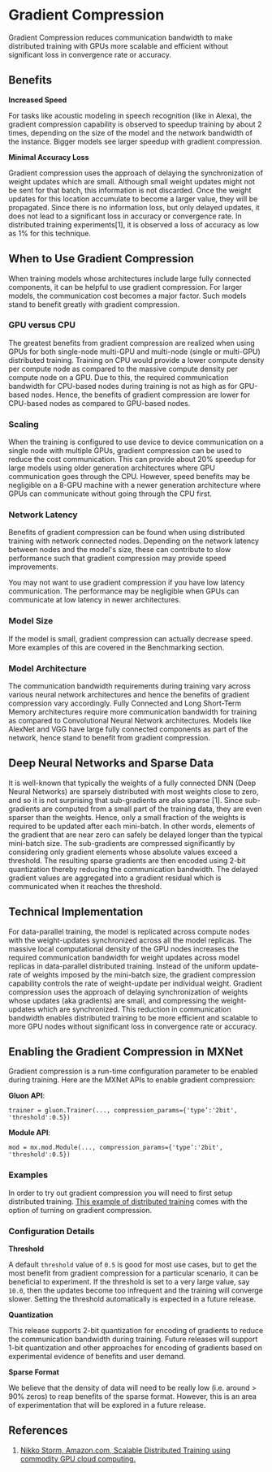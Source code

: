 # Gradient Compression

Gradient Compression reduces communication bandwidth to make distributed training with GPUs more scalable and efficient without significant loss in convergence rate or accuracy.


## Benefits

**Increased Speed**

For tasks like acoustic modeling in speech recognition (like in Alexa), the gradient compression capability is observed to speedup training by about 2 times, depending on the size of the model and the network bandwidth of the instance. Bigger models see larger speedup with gradient compression.

**Minimal Accuracy Loss**

Gradient compression uses the approach of delaying the synchronization of weight updates which are small. Although small weight updates might not be sent for that batch, this information is not discarded. Once the weight updates for this location accumulate to become a larger value, they will be propagated. Since there is no information loss, but only delayed updates, it does not lead to a significant loss in accuracy or convergence rate. In distributed training experiments[1], it is observed a loss of accuracy as low as 1% for this technique.


## When to Use Gradient Compression

When training models whose architectures include large fully connected components, it can be helpful to use gradient compression. For larger models, the communication cost becomes a major factor. Such models stand to benefit greatly with gradient compression.


### GPU versus CPU

The greatest benefits from gradient compression are realized when using GPUs for both single-node multi-GPU and multi-node (single or multi-GPU) distributed training. Training on CPU would provide a lower compute density per compute node as compared to the massive compute density per compute node on a GPU. Due to this, the required communication bandwidth for CPU-based nodes during training is not as high as for GPU-based nodes. Hence, the benefits of gradient compression are lower for CPU-based nodes as compared to GPU-based nodes.


### Scaling

When the training is configured to use device to device communication on a single node with multiple GPUs, gradient compression can be used to reduce the cost communication. This can provide about 20% speedup for large models using older generation architectures where GPU communication goes through the CPU. However, speed benefits may be negligible on a 8-GPU machine with a newer generation architecture where GPUs can communicate without going through the CPU first.


### Network Latency

Benefits of gradient compression can be found when using distributed training with network connected nodes. Depending on the network latency between nodes and the model's size, these can contribute to slow performance such that gradient compression may provide speed improvements.

You may not want to use gradient compression if you have low latency communication. The performance may be negligible when GPUs can communicate at low latency in newer architectures.


### Model Size

If the model is small, gradient compression can actually decrease speed. More examples of this are covered in the Benchmarking section.


### Model Architecture

The communication bandwidth requirements during training vary across various neural network architectures and hence the benefits of gradient compression vary accordingly. Fully Connected and Long Short-Term Memory architectures require more communication bandwidth for training as compared to Convolutional Neural Network architectures. Models like AlexNet and VGG have large fully connected components as part of the network, hence stand to benefit from gradient compression.


## Deep Neural Networks and Sparse Data

It is well-known that typically the weights of a fully connected DNN (Deep Neural Networks) are sparsely distributed with most weights close to zero, and so it is not surprising that sub-gradients are also sparse [1]. Since sub-gradients are computed from a small part of the training data, they are even sparser than the weights. Hence, only a small fraction of the weights is required to be updated after each mini-batch. In other words, elements of the gradient that are near zero can safely be delayed longer than the typical mini-batch size. The sub-gradients are compressed significantly by considering only gradient elements whose absolute values exceed a threshold. The resulting sparse gradients are then encoded using 2-bit quantization thereby reducing the communication bandwidth. The delayed gradient values are aggregated into a gradient residual which is communicated when it reaches the threshold.


## Technical Implementation

For data-parallel training, the model is replicated across compute nodes with the weight-updates synchronized across all the model replicas. The massive local computational density of the GPU nodes increases the required communication bandwidth for weight updates across model replicas in data-parallel distributed training. Instead of the uniform update-rate of weights imposed by the mini-batch size, the gradient compression capability controls the rate of weight-update per individual weight. Gradient compression uses the approach of delaying synchronization of weights whose updates (aka gradients) are small, and compressing the weight-updates which are synchronized. This reduction in communication bandwidth enables distributed training to be more efficient and scalable to more GPU nodes without significant loss in convergence rate or accuracy.

## Enabling the Gradient Compression in MXNet

Gradient compression is a run-time configuration parameter to be enabled during training. Here are the MXNet APIs to enable gradient compression:

**Gluon API**:

```
trainer = gluon.Trainer(..., compression_params={'type’:'2bit', 'threshold':0.5})
```

**Module API**:

```
mod = mx.mod.Module(..., compression_params={'type’:'2bit', 'threshold':0.5})
```

### Examples

In order to try out gradient compression you will need to first setup distributed training. [This example of distributed training](https://mxnet.incubator.apache.org/versions/master/how_to/multi_devices.html) comes with the option of turning on gradient compression.

### Configuration Details

**Threshold**

A default `threshold` value of `0.5` is good for most use cases, but to get the most benefit from gradient compression for a particular scenario, it can be beneficial to experiment. If the threshold is set to a very large value, say `10.0`, then the updates become too infrequent and the training will converge slower. Setting the threshold automatically is expected in a future release.

**Quantization**

This release supports 2-bit quantization for encoding of gradients to reduce the communication bandwidth during training. Future releases will support 1-bit quantization and other approaches for encoding of gradients based on experimental evidence of benefits and user demand.

**Sparse Format**

We believe that the density of data will need to be really low (i.e. around > 90% zeros) to reap benefits of the sparse format. However, this is an area of experimentation that will be explored in a future release.


## References

1. [Nikko Storm, Amazon.com, Scalable Distributed Training using commodity GPU cloud computing.](https://s3-us-west-2.amazonaws.com/amazon.jobs-public-documents/strom_interspeech2015.pdf)
